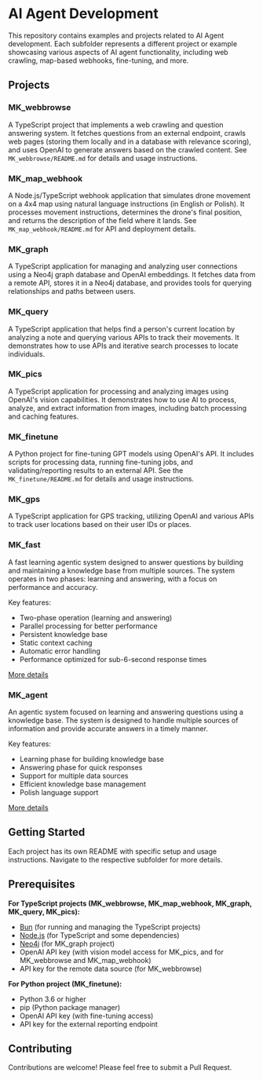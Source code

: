 # AI Agent Development

This repository contains examples and projects related to AI Agent development. Each subfolder represents a different project or example showcasing various aspects of AI agent functionality, including web crawling, map-based webhooks, fine-tuning, and more.

## Projects

### MK_webbrowse

A TypeScript project that implements a web crawling and question answering system. It fetches questions from an external endpoint, crawls web pages (storing them locally and in a database with relevance scoring), and uses OpenAI to generate answers based on the crawled content. See `MK_webbrowse/README.md` for details and usage instructions.

### MK_map_webhook

A Node.js/TypeScript webhook application that simulates drone movement on a 4x4 map using natural language instructions (in English or Polish). It processes movement instructions, determines the drone's final position, and returns the description of the field where it lands. See `MK_map_webhook/README.md` for API and deployment details.

### MK_graph

A TypeScript application for managing and analyzing user connections using a Neo4j graph database and OpenAI embeddings. It fetches data from a remote API, stores it in a Neo4j database, and provides tools for querying relationships and paths between users.

### MK_query

A TypeScript application that helps find a person's current location by analyzing a note and querying various APIs to track their movements. It demonstrates how to use APIs and iterative search processes to locate individuals.

### MK_pics

A TypeScript application for processing and analyzing images using OpenAI's vision capabilities. It demonstrates how to use AI to process, analyze, and extract information from images, including batch processing and caching features.

### MK_finetune

A Python project for fine-tuning GPT models using OpenAI's API. It includes scripts for processing data, running fine-tuning jobs, and validating/reporting results to an external API. See the `MK_finetune/README.md` for details and usage instructions.

### MK_gps

A TypeScript application for GPS tracking, utilizing OpenAI and various APIs to track user locations based on their user IDs or places.

### MK_fast

A fast learning agentic system designed to answer questions by building and maintaining a knowledge base from multiple sources. The system operates in two phases: learning and answering, with a focus on performance and accuracy.

Key features:

- Two-phase operation (learning and answering)
- Parallel processing for better performance
- Persistent knowledge base
- Static context caching
- Automatic error handling
- Performance optimized for sub-6-second response times

[More details](./MK_fast/README.md)

### MK_agent

An agentic system focused on learning and answering questions using a knowledge base. The system is designed to handle multiple sources of information and provide accurate answers in a timely manner.

Key features:

- Learning phase for building knowledge base
- Answering phase for quick responses
- Support for multiple data sources
- Efficient knowledge base management
- Polish language support

[More details](./MK_agent/README.md)

## Getting Started

Each project has its own README with specific setup and usage instructions. Navigate to the respective subfolder for more details.

## Prerequisites

**For TypeScript projects (MK_webbrowse, MK_map_webhook, MK_graph, MK_query, MK_pics):**

- [Bun](https://bun.sh/) (for running and managing the TypeScript projects)
- [Node.js](https://nodejs.org/) (for TypeScript and some dependencies)
- [Neo4j](https://neo4j.com/) (for MK_graph project)
- OpenAI API key (with vision model access for MK_pics, and for MK_webbrowse and MK_map_webhook)
- API key for the remote data source (for MK_webbrowse)

**For Python project (MK_finetune):**

- Python 3.6 or higher
- pip (Python package manager)
- OpenAI API key (with fine-tuning access)
- API key for the external reporting endpoint

## Contributing

Contributions are welcome! Please feel free to submit a Pull Request.
